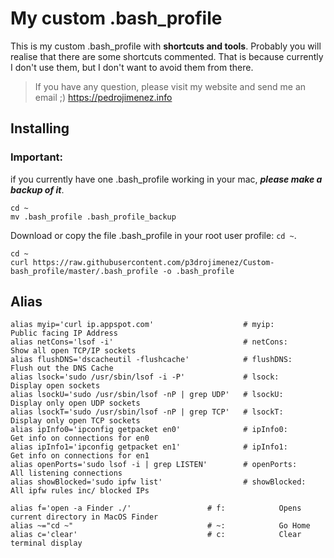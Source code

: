 # My custom .bash_profile

This is my custom .bash_profile with **shortcuts and tools**.  Probably you will realise that there are some shortcuts commented. That is because currently I don't use them, but I don't want to avoid them from there.

> If you have any question, please visit my website and send me an email ;)
https://pedrojimenez.info

## Installing

### Important:
if you currently have one .bash_profile working in your mac, ***please make a backup of it***. 
```
cd ~
mv .bash_profile .bash_profile_backup
```
Download or copy the file .bash_profile in your root user profile: `` cd ~ ``.

```
cd ~
curl https://raw.githubusercontent.com/p3drojimenez/Custom-bash_profile/master/.bash_profile -o .bash_profile
```

## Alias
```
alias myip='curl ip.appspot.com'                    # myip:         Public facing IP Address
alias netCons='lsof -i'                             # netCons:      Show all open TCP/IP sockets
alias flushDNS='dscacheutil -flushcache'            # flushDNS:     Flush out the DNS Cache
alias lsock='sudo /usr/sbin/lsof -i -P'             # lsock:        Display open sockets
alias lsockU='sudo /usr/sbin/lsof -nP | grep UDP'   # lsockU:       Display only open UDP sockets
alias lsockT='sudo /usr/sbin/lsof -nP | grep TCP'   # lsockT:       Display only open TCP sockets
alias ipInfo0='ipconfig getpacket en0'              # ipInfo0:      Get info on connections for en0
alias ipInfo1='ipconfig getpacket en1'              # ipInfo1:      Get info on connections for en1
alias openPorts='sudo lsof -i | grep LISTEN'        # openPorts:    All listening connections
alias showBlocked='sudo ipfw list'                  # showBlocked:  All ipfw rules inc/ blocked IPs

alias f='open -a Finder ./'                 # f:            Opens current directory in MacOS Finder
alias ~="cd ~"                              # ~:            Go Home
alias c='clear'                             # c:            Clear terminal display
